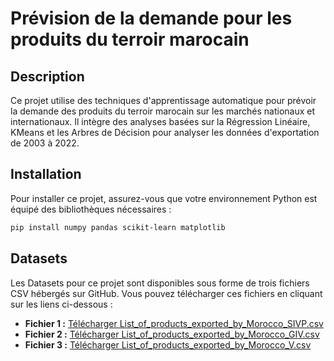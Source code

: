 #  Prévision de la demande pour les produits du terroir marocain

## Description
Ce projet utilise des techniques d'apprentissage automatique pour prévoir la demande des produits du terroir marocain sur les marchés nationaux et internationaux. Il intègre des analyses basées sur la Régression Linéaire, KMeans et les Arbres de Décision pour analyser les données d'exportation de 2003 à 2022.

## Installation
Pour installer ce projet, assurez-vous que votre environnement Python est équipé des bibliothèques nécessaires :
```bash
pip install numpy pandas scikit-learn matplotlib
```
## Datasets
Les Datasets pour ce projet sont disponibles sous forme de trois fichiers CSV hébergés sur GitHub. Vous pouvez télécharger ces fichiers en cliquant sur les liens ci-dessous :


- **Fichier 1 :** [Télécharger List_of_products_exported_by_Morocco_SIVP.csv](https://github.com/abdo-hm02/data_driven/raw/main/List_of_products_exported_by_Morocco_SIVP.csv)
- **Fichier 2 :** [Télécharger List_of_products_exported_by_Morocco_GIV.csv](https://github.com/abdo-hm02/data_driven/raw/main/List_of_products_exported_by_Morocco_GIV.csv)
- **Fichier 3 :** [Télécharger List_of_products_exported_by_Morocco_V.csv](https://github.com/abdo-hm02/data_driven/raw/main/List_of_products_exported_by_Morocco_V.csv)




